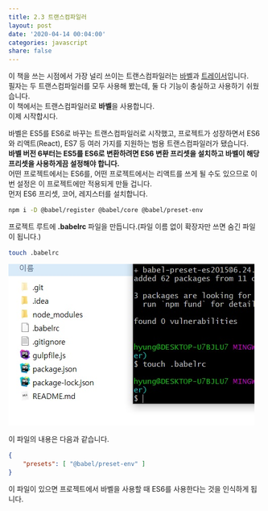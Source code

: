 ```yaml
---
title: 2.3 트랜스컴파일러
layout: post
date: '2020-04-14 00:04:00'
categories: javascript
share: false
---
```


이 책을 쓰는 시점에서 가장 널리 쓰이는 트랜스컴파일러는 [바벨](https://babeljs.io/)과 [트레이서](https://github.com/google/traceur-compiler)입니다.  
필자는 두 트랜스컴파일러를 모두 사용해 봤는데, 둘 다 기능이 충실하고 사용하기 쉬웠습니다.  
이 책에서는 트랜스컴파일러로 **바벨**을 사용합니다.  
이제 시작합시다.

바벨은 ES5를 ES6로 바꾸는 트랜스컴파일러로 시작했고, 프로젝트가 성장하면서 ES6와 리액트(React), ES7 등 여러 가지를 지원하는 범용 트랜스컴파일러가 됐습니다.  
**바벨 버전 6부터는 ES5를 ES6로 변환하려면 ES6 변환 프리셋을 설치하고 바벨이 해당 프리셋을 사용하게끔 설정해야 합니다.**  
어떤 프로젝트에서는 ES6를, 어떤 프로젝트에서는 리액트를 쓰게 될 수도 있으므로 이번 설정은 이 프로젝트에만 적용되게 만들 겁니다.  
먼저 ES6 프리셋, 코어, 레지스터를 설치합니다.

```bash
npm i -D @babel/register @babel/core @babel/preset-env
```

프로젝트 루트에 **.babelrc** 파일을 만듭니다.(파일 이름 없이 확장자만 쓰면 숨긴 파일이 됩니다.)

```bash
touch .babelrc
```

![이미지](/assets/img/learningjs/image16.jpg)

이 파일의 내용은 다음과 같습니다.

```json
{
    "presets": [ "@babel/preset-env" ]
}
```

이 파일이 있으면 프로젝트에서 바벨을 사용할 때 ES6를 사용한다는 것을 인식하게 됩니다.